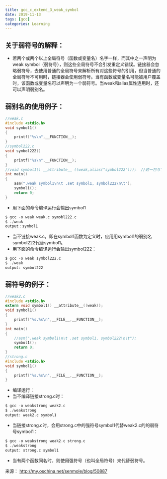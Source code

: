 ```yaml
---
title: gcc_c_extend_3_weak_symbol
date: 2019-11-13
tags: [gcc]
categories: Learning
---
```


## 关于弱符号的解释：
- 若两个或两个以上全局符号（函数或变量名）名字一样，而其中之一声明为weak symbol（弱符号），则这些全局符号不会引发重定义错误。链接器会忽略弱符号，去使用普通的全局符号来解析所有对这些符号的引用，但当普通的全局符号不可用时，链接器会使用弱符号。当有函数或变量名可能被用户覆盖时，该函数或变量名可以声明为一个弱符号。当weak和alias属性连用时，还可以声明弱别名。

## 弱别名的使用例子：
```c
//weak.c
#include <stdio.h>
void symbol1()
{
    printf("%s\n",__FUNCTION__);
}
//symbol222.c
void symbol222()
{
    printf("%s\n",__FUNCTION__);
}
//void symbol1() __attribute__ ((weak,alias("symbol222")));  //这一包与下面的asm()一句是等效的。
int main()
{
    asm(".weak symbol1\n\t .set symbol1, symbol222\n\t");
    symbol1();
    return 0;
}
```
- 用下面的命令编译运行会输出symbol1
```c
$ gcc -o weak weak.c symobl222.c
$ ./weak
output：symbol1
```
- 当不链接weak.c，即在symbol1函数为定义时，应用用symbol1的弱别名symbol222代替symbol1。
- 用下面的命令编译运行会输出symbol222：
```c
$ gcc -o weak symbol222.c
$ ./weak
output: symbol222
```

## 弱符号的例子：
```c
//weak2.c
#include <stdio.h>
extern void symbol1() __attribute__((weak));
void symbol1()
{
    printf("%s.%s\n",__FILE__,__FUNCTION__);
}
int main()
{
    //asm(".weak symbol1\n\t .set symbol1, symbol222\n\t");
    symbol1();
    return 0;
}
//strong.c
#include <stdio.h>
void symbol1()
{
    printf("%s.%s\n",__FILE__,__FUNCTION__);
}
```
- 编译运行：
- 当不编译链接strong.c时：
```c
$ gcc -o weakstrong weak2.c
$ ./weakstrong
output: weak2.c symbol1
```
- 当链接strong.c时，会用strong.c中的强符号symbol1代替weak2.c的的弱符号symbol1：
```c
$ gcc -o weakstrong weak2.c strong.c
$ ./weakstrong
output: strong.c symbol1
```
- 当有两个函数同名时，则使用强符号（也叫全局符号）来代替弱符号。

来源： http://my.oschina.net/senmole/blog/50887
